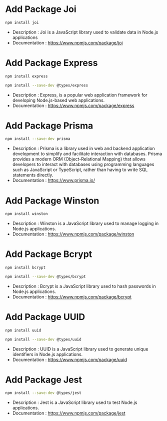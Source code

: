 # Add Package Joi

```sh
npm install joi
```

- Description : Joi is a JavaScript library used to validate data in Node.js applications
- Documentation : https://www.npmjs.com/package/joi

# Add Package Express

```sh
npm install express
```

```sh
npm install --save-dev @types/express
```

- Description : Express, is a popular web application framework for developing Node.js-based web applications.
- Documentation : https://www.npmjs.com/package/express

# Add Package Prisma

```sh
npm install --save-dev prisma
```

- Description : Prisma is a library used in web and backend application development to simplify and facilitate
  interaction with databases. Prisma provides a modern ORM (Object-Relational Mapping) that allows developers to
  interact with databases using programming languages such as JavaScript or TypeScript, rather than having to write SQL
  statements directly.
- Documentation : https://www.prisma.io/

# Add Package Winston

```sh
npm install winston
```

- Description : Winston is a JavaScript library used to manage logging in Node.js applications.
- Documentation : https://www.npmjs.com/package/winston

# Add Package Bcrypt

```sh
npm install bcrypt
```

```sh
npm install --save-dev @types/bcrypt
```

- Description : Bcrypt is a JavaScript library used to hash passwords in Node.js applications.
- Documentation : https://www.npmjs.com/package/bcrypt

# Add Package UUID

```sh
npm install uuid
```

```sh
npm install --save-dev @types/uuid
```

- Description : UUID is a JavaScript library used to generate unique identifiers in Node.js applications.
- Documentation : https://www.npmjs.com/package/uuid

# Add Package Jest

```sh
npm install --save-dev @types/jest
```
- Description : Jest is a JavaScript library used to test Node.js applications.
- Documentation : https://www.npmjs.com/package/jest